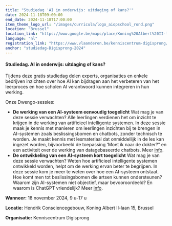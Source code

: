 ```yaml
---
title: "Studiedag 'AI in onderwijs: uitdaging of kans?'"
date: 2024-11-18T09:00:00
end_date: 2024-11-18T17:00:00
item_theme_logo_url: "/images/curricula/logo_aiopschool_rond.png"
location: "Brussel"
location_link: "https://www.google.be/maps/place/Koning%20Albert%20II-laan%2015,%201210%20%20Brussel"
language: "nl"
registration_link: "https://www.vlaanderen.be/kenniscentrum-digisprong/ai-in-onderwijs-uitdaging-of-kans/18-11-2024"
anchor: "studiedag-Digisprong-2024"
---
```

#### Studiedag. AI in onderwijs: uitdaging of kans?
Tijdens deze gratis studiedag delen experts, organisaties en enkele bedrijven inzichten over hoe AI kan bijdragen aan het verbeteren van het leerproces en 
hoe scholen AI verantwoord kunnen integreren in hun werking.<br>

Onze Dwengo-sessies:<br>
- **De werking van een AI-systeem eenvoudig toegelicht**
  Wat mag je van deze sessie verwachten? Alle leerlingen verdienen het om inzicht te krijgen in de werking van artificieel intelligente systemen. In deze sessie maak je kennis met manieren om leerlingen inzichten bij te brengen in AI-systemen zoals beslissingsbomen en chatbots, zonder technisch te worden. Je maakt kennis met lesmateriaal dat onmiddellijk in de
les kan ingezet worden, bijvoorbeeld de toepassing ‘Moet ik naar de dokter?” en een activiteit over de werking van datagebaseerde chatbots. Meer [info](https://dwengo.org/aiopschool/).
- **De ontwikkeling van een AI-systeem kort toegelicht**
  Wat mag je van deze sessie verwachten? Weten hoe artificieel intelligente systemen ontwikkeld worden, helpt om de werking ervan beter te begrijpen. In deze sessie kom je meer te weten over hoe een
AI-systeem ontstaat. Hoe komt men tot beslissingsbomen die artsen kunnen ondersteunen? Waarom zijn AI-systemen niet objectief, maar bevooroordeeld? En
waarom is ChatGPT vriendelijk? Meer [info](https://dwengo.org/aiopschool/).

**Wanneer:** 18 november 2024, 9 u-17 u

**Locatie:** Hendrik Consciencegebouw, Koning Albert II-laan 15, Brussel

**Organisatie:** Kenniscentrum Digisprong
